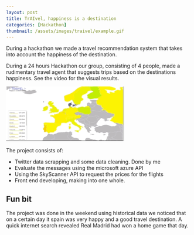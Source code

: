 ```yaml
---
layout: post
title: TrAIvel, happiness is a destination
categories: [Hackathon]
thumbnail: /assets/images/traivel/example.gif
---
```


During a hackathon we made a travel recommendation system that takes into account the happiness of the destination. 

During a 24 hours Hackathon our group, consisting of 4 people, made a rudimentary travel agent that suggests trips based on the destinations happiness. See the video for the visual results.

![Gif](/assets/images/traivel/example.gif)

The project consists of:
- Twitter data scrapping and some data cleaning. Done by me
- Evaluate the messages using the microsoft azure API
- Using the SkyScanner API to request the prices for the flights
- Front end developing, making into one whole.

## Fun bit

The project was done in the weekend using historical data we noticed that on a certain day it spain was very happy and a good travel destination. A quick internet search revealed Real Madrid had won a home game that day. 

